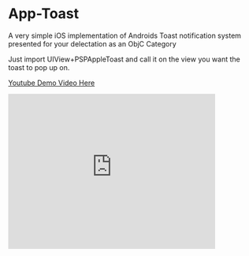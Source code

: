 # App-Toast

A very simple iOS implementation of Androids Toast notification system presented for your delectation as an ObjC Category

Just import UIView+PSPAppleToast and call it on the view you want the toast to pop up on.

[Youtube Demo Video Here](https://youtu.be/3XdzC8Hfqlw "Apple Toast Demo")

<iframe width="420" height="315" src="https://www.youtube.com/embed/3XdzC8Hfqlw" frameborder="0" allowfullscreen></iframe>
